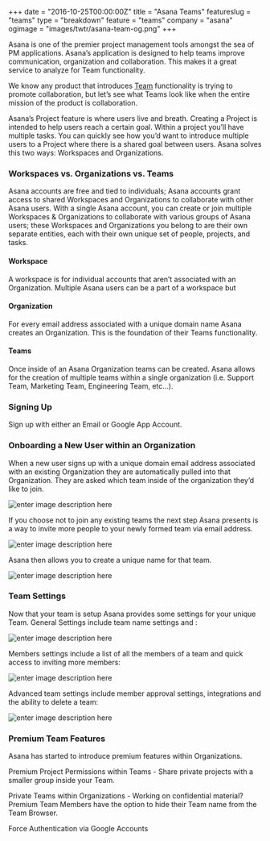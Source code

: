 +++
date = "2016-10-25T00:00:00Z"
title = "Asana Teams"
featureslug = "teams"
type = "breakdown"
feature = "teams"
company = "asana"
ogimage = "images/twtr/asana-team-og.png"
+++

Asana is one of the premier project management tools amongst the sea of PM applications. Asana’s application is designed to help teams improve communication, organization and collaboration. This makes it a great service to analyze for Team functionality.

We know any product that introduces [Team](/features/teams) functionality is trying to promote collaboration, but let’s see what Teams look like when the entire mission of the product is collaboration.

Asana’s Project feature is where users live and breath. Creating a Project is intended to help users reach a certain goal. Within a project you’ll have multiple tasks. You can quickly see how you’d want to introduce multiple users to a Project where there is a shared goal between users. Asana solves this two ways: Workspaces and Organizations.

### Workspaces vs. Organizations vs. Teams
Asana accounts are free and tied to individuals; Asana accounts grant access to shared Workspaces and Organizations to collaborate with other Asana users. With a single Asana account, you can create or join multiple Workspaces & Organizations to collaborate with various groups of Asana users; these Workspaces and Organizations you belong to are their own separate entities, each with their own unique set of people, projects, and tasks.

#### Workspace
A workspace is for individual accounts that aren’t associated with an Organization. Multiple Asana users can be a part of a workspace but

#### Organization
For every email address associated with a unique domain name Asana creates an Organization. This is the foundation of their Teams functionality.

#### Teams
Once inside of an Asana Organization teams can be created. Asana allows for the creation of multiple teams within a single organization (i.e. Support Team, Marketing Team, Engineering Team, etc…).

### Signing Up
Sign up with either an Email or Google App Account.

### Onboarding a New User within an Organization
When a new user signs up with a unique domain email address associated with an existing Organization they are automatically pulled into that Organization. They are asked which team inside of the organization they’d like to join.

![enter image description here](https://i.imgur.com/yFx2jfS.png)

If you choose not to join any existing teams the next step Asana presents is a way to invite more people to your newly formed team via email address.

![enter image description here](https://i.imgur.com/wpExEZo.png)

Asana then allows you to create a unique name for that team.

![enter image description here](https://i.imgur.com/kg1n9bD.png)

### Team Settings
Now that your team is setup Asana provides some settings for your unique Team. General Settings include team name settings and :

![enter image description here](https://i.imgur.com/eqV1oyy.png)

Members settings include a list of all the members of a team and quick access to inviting more members:

![enter image description here](https://i.imgur.com/EJebwuf.png)

Advanced team settings include member approval settings, integrations and the ability to delete a team:

![enter image description here](https://i.imgur.com/8sXlMmi.png)

### Premium Team Features
Asana has started to introduce premium features within Organizations.

Premium Project Permissions within Teams - Share private projects with a smaller group inside your Team.

Private Teams within Organizations - Working on confidential material? Premium Team Members have the option to hide their Team name from the Team Browser.

Force Authentication via Google Accounts
